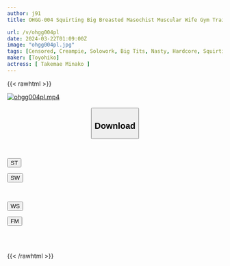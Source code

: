 ```yaml
---
author: j91
title: OHGG-004 Squirting Big Breasted Masochist Muscular Wife Gym Trainer Minako Takemae

url: /v/ohgg004pl
date: 2024-03-22T01:09:00Z
image: "ohgg004pl.jpg"
tags: [Censored, Creampie, Solowork, Big Tits, Nasty, Hardcore, Squirting, Muscle	]
maker: [Toyohiko]
actress: [ Takemae Minako ]
---
```



{{< rawhtml >}}

<div class="video" data-videoid="26J43ObaG9SZ8qY">
    <a href="javascript:;">
        <img src="/v/ohgg004pl/ohgg004pl.jpg" width="WIDTH" height="HEIGHT" alt="ohgg004pl.mp4" loading="lazy">
    </a>
</div>

<script type="text/javascript" src="https://j91.asia/asset/on-demand-st.js"></script>

<br>
  <link rel="stylesheet" href="https://j91.asia/asset/bs5.css">
  
  <center>
  <button class="btn btn-primary" type="button" data-bs-toggle="collapse" data-bs-target=".multi-collapse" aria-expanded="false" aria-controls="multiCollapseExample1 multiCollapseExample2"><h2>Download</h2></button></center>
</p>
<div class="row">
  <div class="col">
    <div class="collapse multi-collapse" id="multiCollapseExample1">
      <div class="card card-body">
	      	      <br>
<div class="buttons">  
<p><a href="https://streamtape.to/v/26J43ObaG9SZ8qY" target="_blank"><button class="btn-hover color-3"><i class="fa fa-download"></i> ST</button></a></p>
<p><a href="https://asnwish.com/1nta8s3oycnb" target="_blank"><button class="btn-hover color-2"><i class="fa fa-download"></i> SW</button></a></p></div>
    </div>
  </div>
</div>
  <div class="col">
    <div class="collapse multi-collapse" id="multiCollapseExample2">
      <div class="card card-body">
	      <br>
<div class="buttons">
<p><a href="https://wolfstream.tv/0fns9fq00nnl"><button class="btn-hover color-9"><i class="fa fa-download"></i> WS</button></a></p>
<p><a href="https://filemoon.sx/d/0puydy5ad53k"><button class="btn-hover color-8"><i class="fa fa-download"></i> FM</button></a></p></div>
<br><br>
      </div>
    </div>
  </div>
</div>

{{< /rawhtml >}}